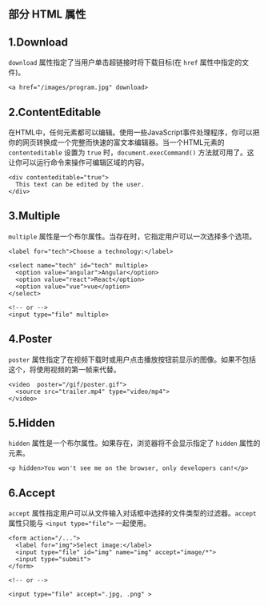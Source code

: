 ## 部分 HTML 属性

## 1.Download

`download` 属性指定了当用户单击超链接时将下载目标(在 `href` 属性中指定的文件)。

```
<a href="/images/program.jpg" download>
```

## 2.ContentEditable

在HTML中，任何元素都可以编辑。使用一些JavaScript事件处理程序，你可以把你的网页转换成一个完整而快速的富文本编辑器。当一个HTML元素的 `contenteditable` 设置为 `true` 时，`document.execCommand()` 方法就可用了。这让你可以运行命令来操作可编辑区域的内容。

```
<div contenteditable="true">
  This text can be edited by the user.
</div>
```

## 3.Multiple

`multiple` 属性是一个布尔属性。当存在时，它指定用户可以一次选择多个选项。

```
<label for="tech">Choose a technology:</label>

<select name="tech" id="tech" multiple>
  <option value="angular">Angular</option>
  <option value="react">React</option>
  <option value="vue">vue</option>
</select>

<!-- or -->
<input type="file" multiple>
```

## 4.Poster

`poster` 属性指定了在视频下载时或用户点击播放按钮前显示的图像。如果不包括这个，将使用视频的第一帧来代替。

```
<video  poster="/gif/poster.gif">
  <source src="trailer.mp4" type="video/mp4">
</video>
```

## 5.Hidden

`hidden` 属性是一个布尔属性。如果存在，浏览器将不会显示指定了 `hidden` 属性的元素。

```
<p hidden>You won't see me on the browser, only developers can!</p>
```

## 6.Accept

`accept` 属性指定用户可以从文件输入对话框中选择的文件类型的过滤器。`accept` 属性只能与 `<input type="file">` 一起使用。

```
<form action="/...">
  <label for="img">Select image:</label>
  <input type="file" id="img" name="img" accept="image/*">
  <input type="submit">
</form>

<!-- or -->

<input type="file" accept=".jpg, .png" >
```

